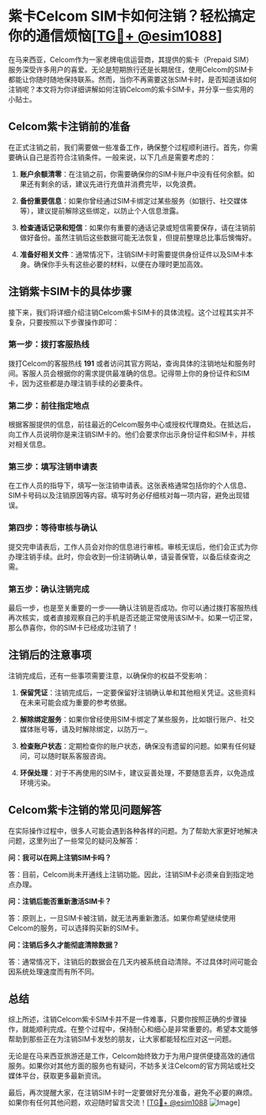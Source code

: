 # 紫卡Celcom SIM卡如何注销？轻松搞定你的通信烦恼[[TG💪+ @esim1088](https://t.me/s/esim1088)]

在马来西亚，Celcom作为一家老牌电信运营商，其提供的紫卡（Prepaid SIM）服务深受许多用户的喜爱。无论是短期旅行还是长期居住，使用Celcom的SIM卡都能让你随时随地保持联系。然而，当你不再需要这张SIM卡时，是否知道该如何注销呢？本文将为你详细讲解如何注销Celcom的紫卡SIM卡，并分享一些实用的小贴士。

## Celcom紫卡注销前的准备

在正式注销之前，我们需要做一些准备工作，确保整个过程顺利进行。首先，你需要确认自己是否符合注销条件。一般来说，以下几点是需要考虑的：

1. **账户余额清零**：在注销之前，你需要确保你的SIM卡账户中没有任何余额。如果还有剩余的话，建议先进行充值并消费完毕，以免浪费。
   
2. **备份重要信息**：如果你曾经通过SIM卡绑定过某些服务（如银行、社交媒体等），建议提前解除这些绑定，以防止个人信息泄露。

3. **检查通话记录和短信**：如果你有重要的通话记录或短信需要保存，请在注销前做好备份。虽然注销后这些数据可能无法恢复，但提前整理总比事后懊悔好。

4. **准备好相关文件**：通常情况下，注销SIM卡时需要提供身份证件以及SIM卡本身。确保你手头有这些必要的材料，以便在办理时更加高效。

## 注销紫卡SIM卡的具体步骤

接下来，我们将详细介绍注销Celcom紫卡SIM卡的具体流程。这个过程其实并不复杂，只要按照以下步骤操作即可：

### 第一步：拨打客服热线

拨打Celcom的客服热线 **191** 或者访问其官方网站，查询具体的注销地址和服务时间。客服人员会根据你的需求提供最准确的信息。记得带上你的身份证件和SIM卡，因为这些都是办理注销手续的必要条件。

### 第二步：前往指定地点

根据客服提供的信息，前往最近的Celcom服务中心或授权代理商处。在抵达后，向工作人员说明你是来注销SIM卡的。他们会要求你出示身份证件和SIM卡，并核对相关信息。

### 第三步：填写注销申请表

在工作人员的指导下，填写一张注销申请表。这张表格通常包括你的个人信息、SIM卡号码以及注销原因等内容。填写时务必仔细核对每一项内容，避免出现错误。

### 第四步：等待审核与确认

提交完申请表后，工作人员会对你的信息进行审核。审核无误后，他们会正式为你办理注销手续。此时，你会收到一份注销确认单，请妥善保管，以备后续查询之需。

### 第五步：确认注销完成

最后一步，也是至关重要的一步——确认注销是否成功。你可以通过拨打客服热线再次核实，或者直接观察自己的手机是否还能正常使用该SIM卡。如果一切正常，那么恭喜你，你的SIM卡已经成功注销了！

## 注销后的注意事项

注销完成后，还有一些事项需要注意，以确保你的权益不受影响：

1. **保留凭证**：注销完成后，一定要保留好注销确认单和其他相关凭证。这些资料在未来可能会成为重要的参考依据。

2. **解除绑定服务**：如果你曾经使用SIM卡绑定了某些服务，比如银行账户、社交媒体账号等，请及时解除绑定，以防万一。

3. **检查账户状态**：定期检查你的账户状态，确保没有遗留的问题。如果有任何疑问，可以随时联系客服咨询。

4. **环保处理**：对于不再使用的SIM卡，建议妥善处理，不要随意丢弃，以免造成环境污染。

## Celcom紫卡注销的常见问题解答

在实际操作过程中，很多人可能会遇到各种各样的问题。为了帮助大家更好地解决问题，这里列出了一些常见的疑问及解答：

**问：我可以在网上注销SIM卡吗？**

答：目前，Celcom尚未开通线上注销功能。因此，注销SIM卡必须亲自到指定地点办理。

**问：注销后能否重新激活SIM卡？**

答：原则上，一旦SIM卡被注销，就无法再重新激活。如果你希望继续使用Celcom的服务，可以选择购买新的SIM卡。

**问：注销后多久才能彻底清除数据？**

答：通常情况下，注销后的数据会在几天内被系统自动清除。不过具体时间可能会因系统处理速度而有所不同。

## 总结

综上所述，注销Celcom紫卡SIM卡并不是一件难事，只要你按照正确的步骤操作，就能顺利完成。在整个过程中，保持耐心和细心是非常重要的。希望本文能够帮助到那些正在为注销SIM卡发愁的朋友，让大家都能轻松应对这一问题。

无论是在马来西亚旅游还是工作，Celcom始终致力于为用户提供便捷高效的通信服务。如果你对其他方面的服务也有疑问，不妨多关注Celcom的官方网站或社交媒体平台，获取更多最新资讯。

最后，再次提醒大家，在注销SIM卡时一定要做好充分准备，避免不必要的麻烦。如果你有任何其他问题，欢迎随时留言交流！[[TG💪+ @esim1088](https://t.me/s/esim1088) ![Image](https://i.postimg.cc/4NQfJmqS/Snipaste-2025-05-13-00-14-12.png)]